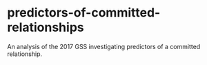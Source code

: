 # predictors-of-committed-relationships
An analysis of the 2017 GSS investigating predictors of a committed relationship.
